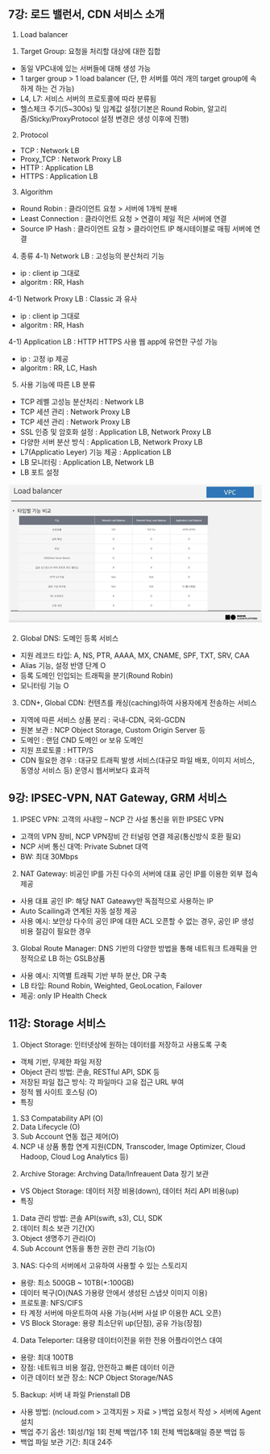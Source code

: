 ## 7강: 로드 밸런서, CDN 서비스 소개

1. Load balancer
 1) Target Group: 요청을 처리할 대상에 대한 집합
- 동일 VPC내에 있는 서버들에 대해 생성 가능
- 1 targer group > 1 load balancer (단, 한 서버를 여러 개의 target group에 속하게 하는 건 가능)
- L4, L7: 서비스 서버의 프로토콜에 따라 분류됨
- 헬스체크 주기(5~300s) 및 임계값 설정(기본은 Round Robin, 알고리즘/Sticky/ProxyProtocol 설정 변경은 생성 이후에 진행)

 2) Protocol
- TCP		: Network LB
- Proxy_TCP	: Network Proxy LB
- HTTP		: Application LB
- HTTPS	: Application LB

 3) Algorithm
- Round Robin		: 클라이언트 요청 > 서버에 1개씩 분배
- Least Connection	: 클라이언트 요청 > 연결이 제일 적은 서버에 연결
- Source IP Hash	: 클라이언트 요청 > 클라이언트 IP 해시테이블로 매핑 서버에 연결

 4) 종류
 4-1) Network LB	: 고성능의 분산처리 기능
 - ip		: client ip 그대로
 - algoritm	: RR, Hash

 4-1) Network Proxy LB	: Classic 과 유사
 - ip		: client ip 그대로
 - algoritm	: RR, Hash

 4-1) Application LB	: HTTP HTTPS 사용 웹 app에 유연한 구성 가능
 - ip		: 고정 ip 제공
 - algoritm	: RR, LC, Hash

 5) 사용 기능에 따른 LB 분류
- TCP 레벨 고성능 분산처리	: Network LB
- TCP 세션 관리			: Network Proxy LB
- TCP 세션 관리			: Network Proxy LB
- SSL 인증 및 암호화 설정	: Application LB, Network Proxy LB
- 다양한 서버 분산 방식		: Application LB, Network Proxy LB
- L7(Applicatio Leyer) 기능 제공	: Application LB
- LB 모니터링			: Application LB, Network LB 
- LB 포트 설정

![Alt text](./img/image.png)

2. Global DNS: 도메인 등록 서비스
- 지원 레코드 타입: A, NS, PTR, AAAA, MX, CNAME, SPF, TXT, SRV, CAA
- Alias 기능, 설정 반영 단계 O
- 등록 도메인 인입되는 트래픽을 분기(Round Robin)
- 모니터링 기능 O

3. CDN+, Global CDN: 컨텐츠를 캐싱(caching)하여 사용자에게 전송하는 서비스
- 지역에 따른 서비스 상품 분리	: 국내-CDN, 국외-GCDN
- 원본 보관			: NCP Object Storage, Custom Origin Server 등
- 도메인				: 랜덤 CND 도메인 or 보유 도메인
- 지원 프로토콜			: HTTP/S
- CDN 필요한 경우		: 대규모 트래픽 발생 서비스(대규모 파일 배포, 이미지 서비스, 동영상 서비스 등) 운영시 웹서버보다 효과적


## 9강: IPSEC-VPN, NAT Gateway, GRM 서비스

1. IPSEC VPN: 고객의 사내망 – NCP 간 사설 통신을 위한 IPSEC VPN
- 고객의 VPN 장비, NCP VPN장비 간 터널링 연결 제공(통신방식 호환 필요)
- NCP 서버 통신 대역: Private Subnet 대역 
- BW: 최대 30Mbps

2. NAT Gateway: 비공인 IP를 가진 다수의 서버에 대표 공인 IP를 이용한 외부 접속 제공
- 사용 대표 공인 IP: 해당 NAT Gateawy만 독점적으로 사용하는 IP
- Auto Scailing과 연계된 자동 설정 제공
- 사용 예시: 보안상 다수의 공인 IP에 대한 ACL 오픈할 수 없는 경우, 공인 IP 생성 비용 절감이 필요한 경우

3. Global Route Manager: DNS 기반의 다양한 방법을 통해 네트워크 트래픽을 안정적으로 LB 하는 GSLB상품
- 사용 예시: 지역별 트래픽 기반 부하 분산, DR 구축
- LB 타입: Round Robin, Weighted, GeoLocation, Failover
- 제공: only IP Health Check

## 11강: Storage 서비스

1. Object Storage: 인터넷상에 원하는 데이터를 저장하고 사용도록 구축
- 객체 기반, 무제한 파일 저장
- Object 관리 방법: 콘솔, RESTful API, SDK 등
- 저장된 파일 접근 방식: 각 파일마다 고유 접근 URL 부여
- 정적 웹 사이트 호스팅 (O)
- 특징
1) S3 Compatability API (O)
2) Data Lifecycle (O)
3) Sub Account 연동 접근 제어(O)
4) NCP 내 상품 통합 연계 지원(CDN, Transcoder, Image Optimizer, Cloud Hadoop, Cloud Log Analytics 등)

2. Archive Storage: Archving Data/Infreauent Data 장기 보관
- VS Object Storage: 데이터 저장 비용(down), 데이터 처리 API 비용(up)
- 특징
1) Data 관리 방법: 콘솔 API(swift, s3), CLI, SDK 
2) 데이터 최소 보관 기간(X)
3) Object 생명주기 관리(O)
4) Sub Account 연동을 통한 권한 관리 기능(O) 

3. NAS: 다수의 서버에서 고유하여 사용할 수 있는 스토리지
- 용량: 최소 500GB ~ 10TB(+:100GB)
- 데이터 복구(O)(NAS 가용량 안에서 생성된 스냅샷 이미지 이용)
- 프로토콜: NFS/CIFS
- 타 계정 서버에 마운트하여 사용 가능(서버 사설 IP 이용한 ACL 오픈)
- VS Block Storage: 용량 최소단위 up(단점), 공유 가능(장점)

4. Data Teleporter: 대용량 데이터이전을 위한 전용 어플라이언스 대여
- 용량: 최대 100TB
- 장점: 네트워크 비용 절감, 안전하고 빠른 데이터 이관
- 이관 데이터 보관 장소: NCP Object Storage/NAS

5. Backup: 서버 내 파일 Prienstall DB
- 사용 방법: (ncloud.com > 고객지원 > 자료 > )백업 요청서 작성 > 서버에 Agent 설치
- 백업 주기 옵션: 1회성/1일 1회 전체 백업/1주 1회 전체 백업&매일 증분 백업 등
- 백업 파일 보관 기간: 최대 24주

